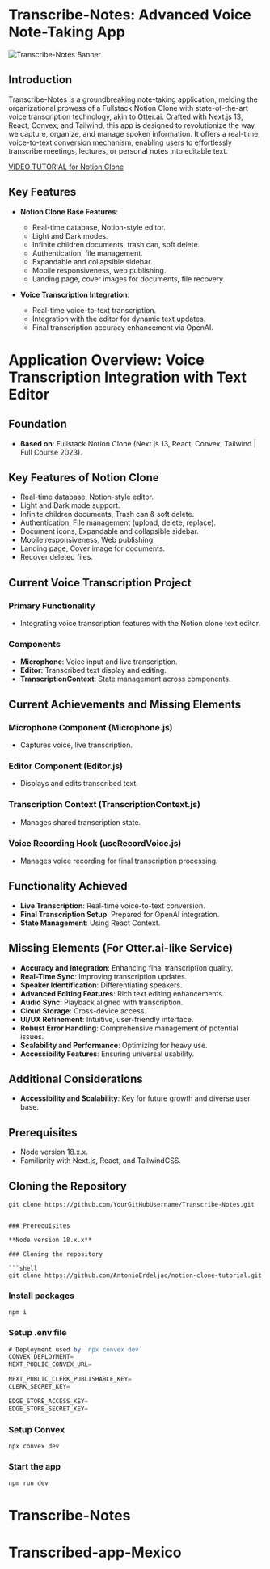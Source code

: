 # Transcribe-Notes: Advanced Voice Note-Taking App

![Transcribe-Notes Banner](https://github.com/YourGitHubUsername/Transcribe-Notes/assets/banner.jpg)

## Introduction
Transcribe-Notes is a groundbreaking note-taking application, melding the organizational prowess of a Fullstack Notion Clone with state-of-the-art voice transcription technology, akin to Otter.ai. Crafted with Next.js 13, React, Convex, and Tailwind, this app is designed to revolutionize the way we capture, organize, and manage spoken information. It offers a real-time, voice-to-text conversion mechanism, enabling users to effortlessly transcribe meetings, lectures, or personal notes into editable text.

[VIDEO TUTORIAL for Notion Clone](https://www.youtube.com/watch?v=ZbX4Ok9YX94)

## Key Features

- **Notion Clone Base Features**:
  - Real-time database, Notion-style editor.
  - Light and Dark modes.
  - Infinite children documents, trash can, soft delete.
  - Authentication, file management.
  - Expandable and collapsible sidebar.
  - Mobile responsiveness, web publishing.
  - Landing page, cover images for documents, file recovery.

- **Voice Transcription Integration**:
  - Real-time voice-to-text transcription.
  - Integration with the editor for dynamic text updates.
  - Final transcription accuracy enhancement via OpenAI.

# Application Overview: Voice Transcription Integration with Text Editor

## Foundation
- **Based on**: Fullstack Notion Clone (Next.js 13, React, Convex, Tailwind | Full Course 2023).

## Key Features of Notion Clone
- Real-time database, Notion-style editor.
- Light and Dark mode support.
- Infinite children documents, Trash can & soft delete.
- Authentication, File management (upload, delete, replace).
- Document icons, Expandable and collapsible sidebar.
- Mobile responsiveness, Web publishing.
- Landing page, Cover image for documents.
- Recover deleted files.

## Current Voice Transcription Project

### Primary Functionality
- Integrating voice transcription features with the Notion clone text editor.

### Components
- **Microphone**: Voice input and live transcription.
- **Editor**: Transcribed text display and editing.
- **TranscriptionContext**: State management across components.

## Current Achievements and Missing Elements

### Microphone Component (Microphone.js)
- Captures voice, live transcription.

### Editor Component (Editor.js)
- Displays and edits transcribed text.

### Transcription Context (TranscriptionContext.js)
- Manages shared transcription state.

### Voice Recording Hook (useRecordVoice.js)
- Manages voice recording for final transcription processing.

## Functionality Achieved
- **Live Transcription**: Real-time voice-to-text conversion.
- **Final Transcription Setup**: Prepared for OpenAI integration.
- **State Management**: Using React Context.

## Missing Elements (For Otter.ai-like Service)
- **Accuracy and Integration**: Enhancing final transcription quality.
- **Real-Time Sync**: Improving transcription updates.
- **Speaker Identification**: Differentiating speakers.
- **Advanced Editing Features**: Rich text editing enhancements.
- **Audio Sync**: Playback aligned with transcription.
- **Cloud Storage**: Cross-device access.
- **UI/UX Refinement**: Intuitive, user-friendly interface.
- **Robust Error Handling**: Comprehensive management of potential issues.
- **Scalability and Performance**: Optimizing for heavy use.
- **Accessibility Features**: Ensuring universal usability.

## Additional Considerations
- **Accessibility and Scalability**: Key for future growth and diverse user base.





## Prerequisites

- Node version 18.x.x.
- Familiarity with Next.js, React, and TailwindCSS.

## Cloning the Repository

```shell
git clone https://github.com/YourGitHubUsername/Transcribe-Notes.git


### Prerequisites

**Node version 18.x.x**

### Cloning the repository

```shell
git clone https://github.com/AntonioErdeljac/notion-clone-tutorial.git
```

### Install packages

```shell
npm i
```

### Setup .env file


```js
# Deployment used by `npx convex dev`
CONVEX_DEPLOYMENT=
NEXT_PUBLIC_CONVEX_URL=

NEXT_PUBLIC_CLERK_PUBLISHABLE_KEY=
CLERK_SECRET_KEY=

EDGE_STORE_ACCESS_KEY=
EDGE_STORE_SECRET_KEY=
```

### Setup Convex

```shell
npx convex dev

```

### Start the app

```shell
npm run dev
```
# Transcribe-Notes
# Transcribed-app-Mexico
